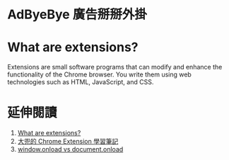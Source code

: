 # AdByeBye 廣告掰掰外掛

# What are extensions?

Extensions are small software programs that can modify and enhance the functionality of the Chrome browser. You write them using web technologies such as HTML, JavaScript, and CSS.

# 延伸閱讀
1. [What are extensions?](https://developer.chrome.com/extensions)
2. [大兜的 Chrome Extension 學習筆記](https://tonytonyjan.net/2012/05/25/get-start-with-chrome-extension/)
3. [window.onload vs document.onload](http://stackoverflow.com/questions/588040/window-onload-vs-document-onload)